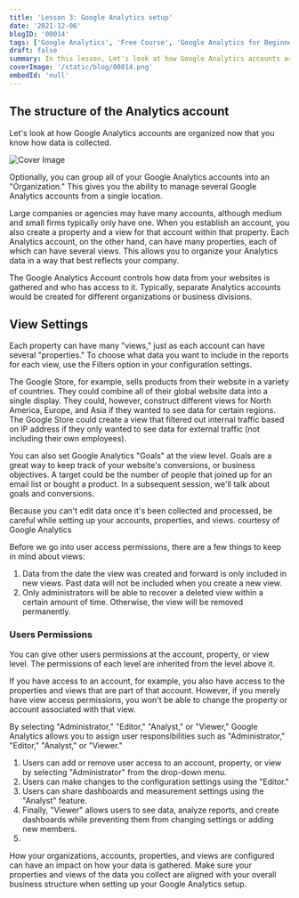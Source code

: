 ```yaml
---
title: 'Lesson 3: Google Analytics setup'
date: '2021-12-06'
blogID: '00014'
tags: ['Google Analytics', 'Free Course', 'Google Analytics for Beginners']
draft: false
summary: In this lesson, Let's look at how Google Analytics accounts are organized now that you know how data is collected. We will create a UA property.
coverImage: '/static/blog/00014.png'
embedId: 'null'
---
```


## The structure of the Analytics account

Let's look at how Google Analytics accounts are organized now that you know how data is collected.

![Cover Image](/static/blog/00014.png)

Optionally, you can group all of your Google Analytics accounts into an "Organization." This gives you the ability to manage several Google Analytics accounts from a single location.

Large companies or agencies may have many accounts, although medium and small firms typically only have one. When you establish an account, you also create a property and a view for that account within that property. Each Analytics account, on the other hand, can have many properties, each of which can have several views. This allows you to organize your Analytics data in a way that best reflects your company.

The Google Analytics Account controls how data from your websites is gathered and who has access to it. Typically, separate Analytics accounts would be created for different organizations or business divisions.

## View Settings

Each property can have many "views," just as each account can have several "properties." To choose what data you want to include in the reports for each view, use the Filters option in your configuration settings.

The Google Store, for example, sells products from their website in a variety of countries. They could combine all of their global website data into a single display. They could, however, construct different views for North America, Europe, and Asia if they wanted to see data for certain regions. The Google Store could create a view that filtered out internal traffic based on IP address if they only wanted to see data for external traffic (not including their own employees).

You can also set Google Analytics "Goals" at the view level. Goals are a great way to keep track of your website's conversions, or business objectives. A target could be the number of people that joined up for an email list or bought a product. In a subsequent session, we'll talk about goals and conversions.

Because you can't edit data once it's been collected and processed, be careful while setting up your accounts, properties, and views. courtesy of Google Analytics

Before we go into user access permissions, there are a few things to keep in mind about views:

1. Data from the date the view was created and forward is only included in new views. Past data will not be included when you create a new view.
2. Only administrators will be able to recover a deleted view within a certain amount of time. Otherwise, the view will be removed permanently.

### Users Permissions

You can give other users permissions at the account, property, or view level. The permissions of each level are inherited from the level above it.

If you have access to an account, for example, you also have access to the properties and views that are part of that account. However, if you merely have view access permissions, you won't be able to change the property or account associated with that view.

By selecting "Administrator," "Editor," "Analyst," or "Viewer," Google Analytics allows you to assign user responsibilities such as "Administrator," "Editor," "Analyst," or "Viewer."

1. Users can add or remove user access to an account, property, or view by selecting "Administrator" from the drop-down menu.
2. Users can make changes to the configuration settings using the "Editor."
3. Users can share dashboards and measurement settings using the "Analyst" feature.
4. Finally, "Viewer" allows users to see data, analyze reports, and create dashboards while preventing them from changing settings or adding new members.
5.

How your organizations, accounts, properties, and views are configured can have an impact on how your data is gathered. Make sure your properties and views of the data you collect are aligned with your overall business structure when setting up your Google Analytics setup.

